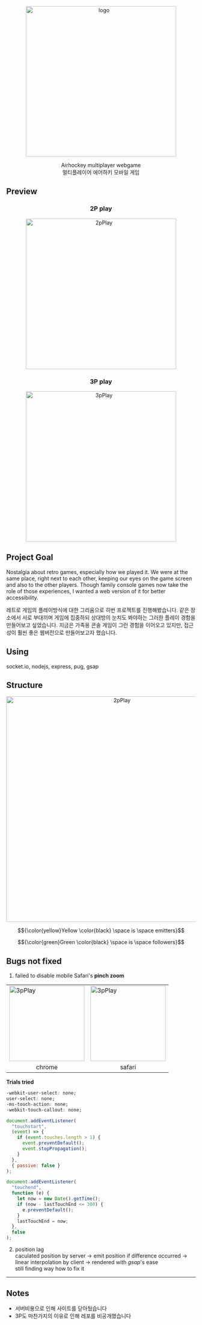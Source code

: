 <div align="center">
  <img src="https://user-images.githubusercontent.com/76679207/208438943-f5c45117-e75c-4b59-b7a0-3ad44402268f.jpg" width="400" alt="logo"/>
  <br/>
  <p>Airhockey multiplayer webgame <br/> 멀티플레이어 에어하키 모바일 게임</p>
</div>

## Preview

<div align="center">
  <h3>2P play</h3>
  <img src="https://user-images.githubusercontent.com/76679207/208439209-738afc44-20c5-4e15-a897-a14d695193b6.gif" width="400" alt="2pPlay"/>
  <h3>3P play</h3>
  <img src="https://user-images.githubusercontent.com/76679207/208439492-f2bc30ae-dd7e-4e37-9423-029fd5fe49f0.gif" width="400" alt="3pPlay"/>
</div>

## Project Goal

Nostalgia about retro games, especially how we played it. We were at the same place, right next to each other, keeping our eyes on the game screen and also to the other players. Though family console games now take the role of those experiences, I wanted a web version of it for better accessibility.

레트로 게임의 플레이방식에 대한 그리움으로 히번 프로젝트를 진행해봤습니다. 같은 장소에서 서로 부대끼며 게임에 집중하되 상대방의 눈치도 봐야하는 그러한 플레이 경험을 만들어보고 싶었습니다. 지금은 가족용 콘솔 게임이 그런 경험을 이어오고 있지만, 접근성이 훨씬 좋은 웹버전으로 만들어보고자 했습니다.

## Using

socket.io, nodejs, express, pug, gsap

## Structure

<div align="center">
  <img src="https://user-images.githubusercontent.com/76679207/208455758-2b420638-8f15-4ce3-877c-b73382186857.PNG" width="600" alt="2pPlay"/>
</div>

$${\color{yellow}Yellow \color{black} \space is \space emitters}$$

$${\color{green}Green \color{black} \space is \space followers}$$

## Bugs not fixed

1. failed to disable mobile Safari's **pinch zoom**
<table >
  <tr>
    <td align="top">
      <img src="https://user-images.githubusercontent.com/76679207/208458915-3ce0daa3-4a0d-40e7-94b0-e2e0eb5d9056.gif" width="200" alt="3pPlay"/>
    </td>
    <td align="top">
      <img src="https://user-images.githubusercontent.com/76679207/208459192-c16ccda3-998c-4a69-b926-c17f38f566f1.gif" width="200" alt="3pPlay"/> 
    </td>
  </tr>
  <tr>
    <td align="center">chrome</td>
    <td align="center">safari</td>
  </tr>
</table>

**Trials tried**

```css
-webkit-user-select: none;
user-select: none;
-ms-touch-action: none;
-webkit-touch-callout: none;
```

```js
document.addEventListener(
  "touchstart",
  (event) => {
    if (event.touches.length > 1) {
      event.preventDefault();
      event.stopPropagation();
    }
  },
  { passive: false }
);

document.addEventListener(
  "touchend",
  function (e) {
    let now = new Date().getTime();
    if (now - lastTouchEnd <= 300) {
      e.preventDefault();
    }
    lastTouchEnd = now;
  },
  false
);
```

2. position lag
   <br/>caculated position by server → emit position if difference occurred → linear interpolation by client → rendered with _gsap_'s ease
   <br/>still finding way how to fix it

---

## Notes

- 서버비용으로 인해 사이트를 닫아뒀습니다
- 3P도 마찬가지의 이유로 인해 레포를 비공개했습니다
